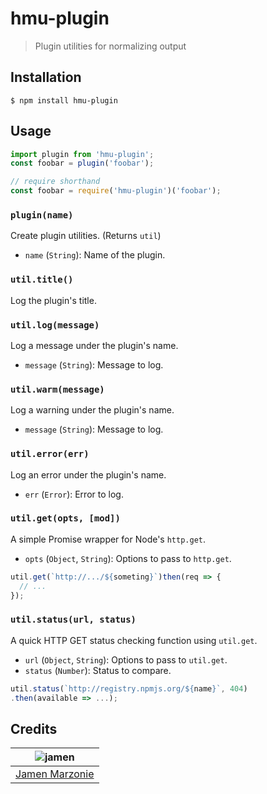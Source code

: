 # hmu-plugin
> Plugin utilities for normalizing output

## Installation
```shell
$ npm install hmu-plugin
```

## Usage
```javascript
import plugin from 'hmu-plugin';
const foobar = plugin('foobar');

// require shorthand
const foobar = require('hmu-plugin')('foobar');
```

### `plugin(name)`
Create plugin utilities.  (Returns `util`)
 - `name` (`String`): Name of the plugin.

### `util.title()`
Log the plugin's title.

### `util.log(message)`
Log a message under the plugin's name.
 - `message` (`String`): Message to log.

### `util.warm(message)`
Log a warning under the plugin's name.
 - `message` (`String`): Message to log.

### `util.error(err)`
Log an error under the plugin's name.
 - `err` (`Error`): Error to log.

### `util.get(opts, [mod])`
A simple Promise wrapper for Node's `http.get`.
 - `opts` (`Object`, `String`): Options to pass to `http.get`.
```javascript
util.get(`http://.../${someting}`)then(req => {
  // ...
});
```

### `util.status(url, status)`
A quick HTTP GET status checking function using `util.get`.
 - `url` (`Object`, `String`): Options to pass to `util.get`.
 - `status` (`Number`): Status to compare.
```javascript
util.status(`http://registry.npmjs.org/${name}`, 404)
.then(available => ...);
```

## Credits
| ![jamen][avatar] |
|:---:|
| [Jamen Marzonie][github] |

  [avatar]: https://avatars.githubusercontent.com/u/6251703?v=3&s=125
  [github]: https://github.com/jamen
